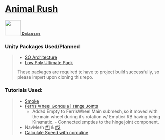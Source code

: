 # [Animal Rush](https://tree.taiga.io/project/dylanthesoldier-animal-rush)

<a href="https://github.com/dylanthesoldier17/">
	<img height=50px src="http://pngimg.com/uploads/github/github_PNG20.png"/>
</a>
<a href="">Releases</a>
<br>

### Unity Packages Used/Planned
> - [SO Architecture](https://assetstore.unity.com/packages/tools/utilities/scriptableobject-architecture-131520)
> - [Low Poly Ultimate Pack](https://assetstore.unity.com/packages/3d/props/low-poly-ultimate-pack-54733)
>
> These packages are required to have to project build successfully, so please import upon cloning this repo.
 
### Tutorials Used:
> - [Smoke](https://www.youtube.com/watch?v=jQivfs34Wb0)
> - [Ferris Wheel Gondula | Hinge Joints](https://www.youtube.com/watch?v=AcxH5F5KPTA)
>	- Added Empty to FerrisWheel Main submesh, so it moved with the main wheel during it's rotation w/ Emptied RB having being Kinematic.
	- Connected empties to the hinge joint component.
> - NavMesh [#1](https://www.youtube.com/watch?v=atCOd4o7tG4) & [#2](https://www.youtube.com/watch?v=CHV1ymlw-P8)
> - [Calculate Speed with coroutine](https://stackoverflow.com/questions/55042997/how-to-calculate-a-gameobjects-speed-in-unity)
